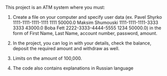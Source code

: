 This project is an ATM system where you must: 

1. Create a file on your computer and specify user data
(ex. Pavel Shyrko 1111-1111-1111-1111 1111 50000.0
     Maksim Shumouski 1111-1111-1111-3333 3333 43000.0
     Boba Fett 2222-3333-4444-5555 1234 50000.0)
in the form of First Name, Last Name, account number, password, amount.

2. In the project, you can log in with your details, check the balance, deposit the required amount and withdraw as well.
3. Limits on the amount of 100,000.
4. The code also contains explanations in Russian language

